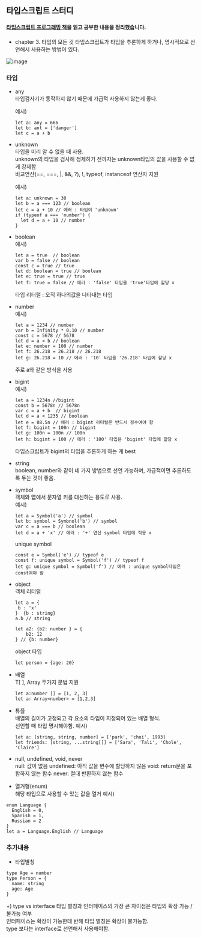 ## 타입스크립트 스터디

#### [타입스크립트 프로그래밍 책](http://www.yes24.com/Product/Goods/90265564)을 읽고 공부한 내용을 정리했습니다.

- chapter 3. 타입의 모든 것 
타입스크립트가 타입을 추론하게 하거나, 명시적으로 선언해서 사용하는 방법이 있다.

![image](https://user-images.githubusercontent.com/26318691/169843371-bbed1016-1c4c-4845-b3c4-e6b4da5ef829.png)

<h3> 타입 </h3>

- any <br/>
 타입검사기가 동작하지 않기 때문에 가급적 사용하지 않는게 좋다.

  예시)
  ```
  let a: any = 666
  let b: ant = ['danger']
  let c = a + b 
  ```

- unknown <br/>
  타입을 미리 알 수 없을 때 사용. <br/>
  unknown의 타입을 검사해 정제하기 전까지는 unknown타입의 값을 사용할 수 없게 강제함 <br/>
  비교연산(==, ===, |, &&, ?), !, typeof, instanceof 연산자 지원 <br/>
  
  예시) 
  ```
  let a: unknown = 30 
  let b = a === 123 // boolean
  let c = a + 10 // 에러 : 타입이 'unknown'
  if (typeof a === 'number') {
    let d = a + 10 // number
  }
  ```
- boolean <br/>
  예시)
  ```
  let a = true  // boolean
  var b = false // boolean
  const c = true // true
  let d: boolean = true // boolean
  let e: true = true // true 
  let f: true = false // 에러 : 'false' 타입을 'true'타입에 할당 x 
  ```
  타입 리터럴 : 오직 하나의값을 나타내는 타입
  
- number <br/>
  예시) 
  ```
  let a = 1234 // number
  var b = Infinity * 0.10 // number
  const c = 5678 // 5678
  let d = a < b // boolean
  let e: number = 100 // number
  let f: 26.218 = 26.218 // 26.218
  let g: 26.218 = 10 // 에러 : '10' 타입을 '26.218' 타입에 할당 x  
  ```
  주로 a와 같은 방식을 사용

- bigint <br/>
  예시)
  ```
  let a = 1234n //bigint
  const b = 5678n // 5678n
  var c = a + b  // bigint
  let d = a < 1235 // boolean
  let e = 88.5n // 에러 : bigint 리터럴은 반드시 정수여야 함
  let f: bigint = 100n // bigint
  let g: 100n = 100n // 100n
  let h: bigint = 100 // 에러 : '100' 타입은 'bigint' 타입에 할당 x 
  ```
  타입스크립트가 bigint의 타입을 추론하게 하는 게 best
  
- string <br/>
 boolean, number와 같이 네 가지 방법으로 선언 가능하며, 가급적이면 추론하도록 두는 것이 좋음.

- symbol <br/>
  객체와 맵에서 문자열 키를 대신하는 용도로 사용. <br/>
  예시)
  ```
  let a = Symbol('a') // symbol
  let b: symbol = Symbnol('b') // symbol
  var c = a === b // boolean
  let d = a + 'x' // 에러 : '+' 연산 symbol 타입에 적용 x
  ```
  unique symbol
  ```
  const e = Symbol('e') // typeof e
  const f: unique symbol = Symbol('f') // typeof f
  let g: unique symbol = Symbol('f') // 에러 : unique symbol타입은 const여야 함
  ```

- object <br/>
  객체 리터럴
  ```
  let a = {
   b : 'x'
  }  {b : string}
  a.b // string 
  
  let a2: {b2: number } = {
      b2: 12
  } // {b: number} 
  ```
  object 타입 
  ```
  let person = {age: 20} 
  ```

- 배열 <br/>
T[ ], Array<T> 두가지 문법 지원
   ```
   let a:number [] = [1, 2, 3] 
   let a: Array<number> = [1,2,3]
   ```

- 튜플 <br/>
 배열의 길이가 고정되고 각 요소의 타입이 지정되어 있는 배열 형식. <br/>
 선언할 때 타입 명시해야함.
 예시)
  ```
  let a: [string, string, number] = ['park', 'choi', 1993]
  let friends: [string, ...string[]] = ['Sara', 'Tali', 'Chole', 'Claire']
  ```
 
- null, undefined, void, never <br/>
  null: 값이 없음
  undefined: 아직 값을 변수에 할당하지 않음
  void: return문을 포함하지 않는 함수
  never: 절대 반환하지 않는 함수 

- 열거형(enum) <br/>
 해당 타입으로 사용할 수 있는 값을 열거
 예시) 
 ```
 enum Language {
   English = 0,
   Spanish = 1, 
   Russian = 2
 }
 let a = Language.English // Language
 ```
<h3> 추가내용 </h3>

- 타입별칭 <br/>
 ```
 type Age = number
 type Person = {
   name: string
   age: Age
 }
 ```
+) type vs interface
타입 별칭과 인터페이스의 가장 큰 차이점은 타입의 확장 가능 / 불가능 여부 <br/>
인터페이스는 확장이 가능한데 반해 타입 별칭은 확장이 불가능함. <br/>
type 보다는 interface로 선언해서 사용해야함. <br/>

